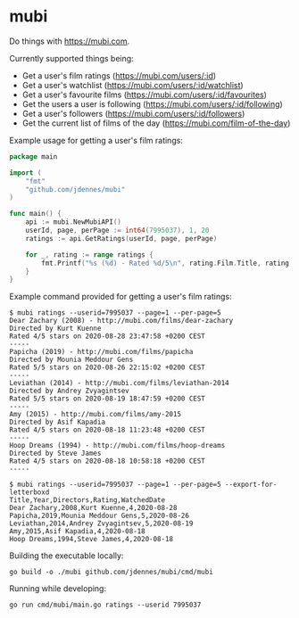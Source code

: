 # mubi

Do things with https://mubi.com.

Currently supported things being:

- Get a user's film ratings (https://mubi.com/users/:id)
- Get a user's watchlist (https://mubi.com/users/:id/watchlist)
- Get a user's favourite films (https://mubi.com/users/:id/favourites)
- Get the users a user is following (https://mubi.com/users/:id/following)
- Get a user's followers (https://mubi.com/users/:id/followers)
- Get the current list of films of the day (https://mubi.com/film-of-the-day)

Example usage for getting a user's film ratings:

```go
package main

import (
	"fmt"
	"github.com/jdennes/mubi"
)

func main() {
	api := mubi.NewMubiAPI()
	userId, page, perPage := int64(7995037), 1, 20
	ratings := api.GetRatings(userId, page, perPage)

	for _, rating := range ratings {
		fmt.Printf("%s (%d) - Rated %d/5\n", rating.Film.Title, rating.Film.Year, rating.Overall)
	}
}
```

Example command provided for getting a user's film ratings:

```
$ mubi ratings --userid=7995037 --page=1 --per-page=5
Dear Zachary (2008) - http://mubi.com/films/dear-zachary
Directed by Kurt Kuenne
Rated 4/5 stars on 2020-08-28 23:47:58 +0200 CEST
-----
Papicha (2019) - http://mubi.com/films/papicha
Directed by Mounia Meddour Gens
Rated 5/5 stars on 2020-08-26 22:15:02 +0200 CEST
-----
Leviathan (2014) - http://mubi.com/films/leviathan-2014
Directed by Andrey Zvyagintsev
Rated 5/5 stars on 2020-08-19 18:47:59 +0200 CEST
-----
Amy (2015) - http://mubi.com/films/amy-2015
Directed by Asif Kapadia
Rated 4/5 stars on 2020-08-18 11:23:48 +0200 CEST
-----
Hoop Dreams (1994) - http://mubi.com/films/hoop-dreams
Directed by Steve James
Rated 4/5 stars on 2020-08-18 10:58:18 +0200 CEST
-----
```

```
$ mubi ratings --userid=7995037 --page=1 --per-page=5 --export-for-letterboxd
Title,Year,Directors,Rating,WatchedDate
Dear Zachary,2008,Kurt Kuenne,4,2020-08-28
Papicha,2019,Mounia Meddour Gens,5,2020-08-26
Leviathan,2014,Andrey Zvyagintsev,5,2020-08-19
Amy,2015,Asif Kapadia,4,2020-08-18
Hoop Dreams,1994,Steve James,4,2020-08-18
```

Building the executable locally:

```
go build -o ./mubi github.com/jdennes/mubi/cmd/mubi
```

Running while developing:

```
go run cmd/mubi/main.go ratings --userid 7995037
```
